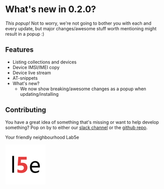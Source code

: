 # What's new in 0.2.0?

_This popup!_ Not to worry, we're not going to bother you with each and every update, but major changes/awesome stuff worth mentioning might result in a popup :)

## Features

- Listing collections and devices
- Device IMSI/IMEI copy
- Device live stream
- AT-snippets
- What's new?
  - We now show breaking/awesome changes as a popup when updating/installing

## Contributing

You have a great idea of something that's missing or want to help develop something? Pop on by to either our [slack channel](https://slack.lab5e.com) or the [github repo](https://github.com/lab5e/span-vscode).

Your friendly neighbourhood Lab5e

![lab5e_logo](./media/l5e_whitebg.png)
